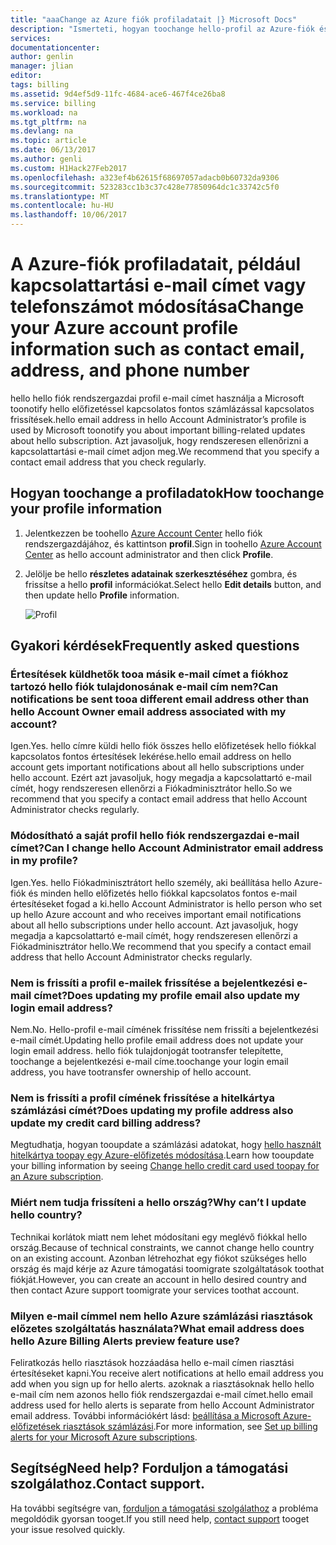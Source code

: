 ```yaml
---
title: "aaaChange az Azure fiók profiladatait |} Microsoft Docs"
description: "Ismerteti, hogyan toochange hello-profil az Azure-fiók és a válaszok hello például, hogy miért nem módosítható olyan országban hello Azure Account Center gyakori kérdések"
services: 
documentationcenter: 
author: genlin
manager: jlian
editor: 
tags: billing
ms.assetid: 9d4ef5d9-11fc-4684-ace6-467f4ce26ba8
ms.service: billing
ms.workload: na
ms.tgt_pltfrm: na
ms.devlang: na
ms.topic: article
ms.date: 06/13/2017
ms.author: genli
ms.custom: H1Hack27Feb2017
ms.openlocfilehash: a323ef4b62615f68697057adacb0b60732da9306
ms.sourcegitcommit: 523283cc1b3c37c428e77850964dc1c33742c5f0
ms.translationtype: MT
ms.contentlocale: hu-HU
ms.lasthandoff: 10/06/2017
---
```

# <a name="change-your-azure-account-profile-information-such-as-contact-email-address-and-phone-number"></a><span data-ttu-id="608ef-103">A Azure-fiók profiladatait, például kapcsolattartási e-mail címet vagy telefonszámot módosítása</span><span class="sxs-lookup"><span data-stu-id="608ef-103">Change your Azure account profile information such as contact email, address, and phone number</span></span>
<span data-ttu-id="608ef-104">hello hello fiók rendszergazdai profil e-mail címet használja a Microsoft toonotify hello előfizetéssel kapcsolatos fontos számlázással kapcsolatos frissítések.</span><span class="sxs-lookup"><span data-stu-id="608ef-104">hello email address in hello Account Administrator’s profile is used by Microsoft toonotify you about important billing-related updates about hello subscription.</span></span> <span data-ttu-id="608ef-105">Azt javasoljuk, hogy rendszeresen ellenőrizni a kapcsolattartási e-mail címet adjon meg.</span><span class="sxs-lookup"><span data-stu-id="608ef-105">We recommend that you specify a contact email address that you check regularly.</span></span>

## <a name="how-toochange-your-profile-information"></a><span data-ttu-id="608ef-106">Hogyan toochange a profiladatok</span><span class="sxs-lookup"><span data-stu-id="608ef-106">How toochange your profile information</span></span>
1. <span data-ttu-id="608ef-107">Jelentkezzen be toohello [Azure Account Center](https://account.windowsazure.com/) hello fiók rendszergazdájához, és kattintson **profil**.</span><span class="sxs-lookup"><span data-stu-id="608ef-107">Sign in toohello [Azure Account Center](https://account.windowsazure.com/) as hello account administrator and then click **Profile**.</span></span> 
2. <span data-ttu-id="608ef-108">Jelölje be hello **részletes adatainak szerkesztéséhez** gombra, és frissítse a hello **profil** információkat.</span><span class="sxs-lookup"><span data-stu-id="608ef-108">Select hello **Edit details** button, and then update hello **Profile** information.</span></span>

   ![Profil](./media/billing-how-to-change-azure-account-profile/profile.png)

## <a name="frequently-asked-questions"></a><span data-ttu-id="608ef-110">Gyakori kérdések</span><span class="sxs-lookup"><span data-stu-id="608ef-110">Frequently asked questions</span></span>
### <a name="can-notifications-be-sent-tooa-different-email-address-other-than-hello-account-owner-email-address-associated-with-my-account"></a><span data-ttu-id="608ef-111">Értesítések küldhetők tooa másik e-mail címet a fiókhoz tartozó hello fiók tulajdonosának e-mail cím nem?</span><span class="sxs-lookup"><span data-stu-id="608ef-111">Can notifications be sent tooa different email address other than hello Account Owner email address associated with my account?</span></span>
<span data-ttu-id="608ef-112">Igen.</span><span class="sxs-lookup"><span data-stu-id="608ef-112">Yes.</span></span> <span data-ttu-id="608ef-113">hello címre küldi hello fiók összes hello előfizetések hello fiókkal kapcsolatos fontos értesítések lekérése.</span><span class="sxs-lookup"><span data-stu-id="608ef-113">hello email address on hello account gets important notifications about all hello subscriptions under hello account.</span></span> <span data-ttu-id="608ef-114">Ezért azt javasoljuk, hogy megadja a kapcsolattartó e-mail címét, hogy rendszeresen ellenőrzi a Fiókadminisztrátor hello.</span><span class="sxs-lookup"><span data-stu-id="608ef-114">So we recommend that you specify a contact email address that hello Account Administrator checks regularly.</span></span>

### <a name="can-i-change-hello-account-administrator-email-address-in-my-profile"></a><span data-ttu-id="608ef-115">Módosítható a saját profil hello fiók rendszergazdai e-mail címet?</span><span class="sxs-lookup"><span data-stu-id="608ef-115">Can I change hello Account Administrator email address in my profile?</span></span>
<span data-ttu-id="608ef-116">Igen.</span><span class="sxs-lookup"><span data-stu-id="608ef-116">Yes.</span></span> <span data-ttu-id="608ef-117">hello Fiókadminisztrátort hello személy, aki beállítása hello Azure-fiók és minden hello előfizetés hello fiókkal kapcsolatos fontos e-mail értesítéseket fogad a ki.</span><span class="sxs-lookup"><span data-stu-id="608ef-117">hello Account Administrator is hello person who set up hello Azure account and who receives important email notifications about all hello subscriptions under hello account.</span></span> <span data-ttu-id="608ef-118">Azt javasoljuk, hogy megadja a kapcsolattartó e-mail címét, hogy rendszeresen ellenőrzi a Fiókadminisztrátor hello.</span><span class="sxs-lookup"><span data-stu-id="608ef-118">We recommend that you specify a contact email address that hello Account Administrator checks regularly.</span></span>

### <a name="does-updating-my-profile-email-also-update-my-login-email-address"></a><span data-ttu-id="608ef-119">Nem is frissíti a profil e-mailek frissítése a bejelentkezési e-mail címet?</span><span class="sxs-lookup"><span data-stu-id="608ef-119">Does updating my profile email also update my login email address?</span></span>
<span data-ttu-id="608ef-120">Nem.</span><span class="sxs-lookup"><span data-stu-id="608ef-120">No.</span></span> <span data-ttu-id="608ef-121">Hello-profil e-mail címének frissítése nem frissíti a bejelentkezési e-mail címét.</span><span class="sxs-lookup"><span data-stu-id="608ef-121">Updating hello profile email address does not update your login email address.</span></span> <span data-ttu-id="608ef-122">hello fiók tulajdonjogát tootransfer telepítette, toochange a bejelentkezési e-mail címe.</span><span class="sxs-lookup"><span data-stu-id="608ef-122">toochange your login email address, you have tootransfer ownership of hello account.</span></span>

### <a name="does-updating-my-profile-address-also-update-my-credit-card-billing-address"></a><span data-ttu-id="608ef-123">Nem is frissíti a profil címének frissítése a hitelkártya számlázási címét?</span><span class="sxs-lookup"><span data-stu-id="608ef-123">Does updating my profile address also update my credit card billing address?</span></span>
<span data-ttu-id="608ef-124">Megtudhatja, hogyan tooupdate a számlázási adatokat, hogy [hello használt hitelkártya toopay egy Azure-előfizetés módosítása](billing-how-to-change-credit-card.md).</span><span class="sxs-lookup"><span data-stu-id="608ef-124">Learn how tooupdate your billing information by seeing [Change hello credit card used toopay for an Azure subscription](billing-how-to-change-credit-card.md).</span></span>

### <a name="why-cant-i-update-hello-country"></a><span data-ttu-id="608ef-125">Miért nem tudja frissíteni a hello ország?</span><span class="sxs-lookup"><span data-stu-id="608ef-125">Why can’t I update hello country?</span></span>
<span data-ttu-id="608ef-126">Technikai korlátok miatt nem lehet módosítani egy meglévő fiókkal hello ország.</span><span class="sxs-lookup"><span data-stu-id="608ef-126">Because of technical constraints, we cannot change hello country on an existing account.</span></span> <span data-ttu-id="608ef-127">Azonban létrehozhat egy fiókot szükséges hello ország és majd kérje az Azure támogatási toomigrate szolgáltatások toothat fiókját.</span><span class="sxs-lookup"><span data-stu-id="608ef-127">However, you can create an account in hello desired country and then contact Azure support toomigrate your services toothat account.</span></span>

### <a name="what-email-address-does-hello-azure-billing-alerts-preview-feature-use"></a><span data-ttu-id="608ef-128">Milyen e-mail címmel nem hello Azure számlázási riasztások előzetes szolgáltatás használata?</span><span class="sxs-lookup"><span data-stu-id="608ef-128">What email address does hello Azure Billing Alerts preview feature use?</span></span>
<span data-ttu-id="608ef-129">Feliratkozás hello riasztások hozzáadása hello e-mail címen riasztási értesítéseket kapni.</span><span class="sxs-lookup"><span data-stu-id="608ef-129">You receive alert notifications at hello email address you add when you sign up for hello alerts.</span></span> <span data-ttu-id="608ef-130">azoknak a riasztásoknak hello hello e-mail cím nem azonos hello fiók rendszergazdai e-mail címet.</span><span class="sxs-lookup"><span data-stu-id="608ef-130">hello email address used for hello alerts is separate from hello Account Administrator email address.</span></span> <span data-ttu-id="608ef-131">További információkért lásd: [beállítása a Microsoft Azure-előfizetések riasztások számlázási](billing-set-up-alerts.md).</span><span class="sxs-lookup"><span data-stu-id="608ef-131">For more information, see [Set up billing alerts for your Microsoft Azure subscriptions](billing-set-up-alerts.md).</span></span>

## <a name="need-help-contact-support"></a><span data-ttu-id="608ef-132">Segítség</span><span class="sxs-lookup"><span data-stu-id="608ef-132">Need help?</span></span> <span data-ttu-id="608ef-133">Forduljon a támogatási szolgálathoz.</span><span class="sxs-lookup"><span data-stu-id="608ef-133">Contact support.</span></span>
<span data-ttu-id="608ef-134">Ha további segítségre van, [forduljon a támogatási szolgálathoz](https://portal.azure.com/?#blade/Microsoft_Azure_Support/HelpAndSupportBlade) a probléma megoldódik gyorsan tooget.</span><span class="sxs-lookup"><span data-stu-id="608ef-134">If you still need help, [contact support](https://portal.azure.com/?#blade/Microsoft_Azure_Support/HelpAndSupportBlade) tooget your issue resolved quickly.</span></span> 

